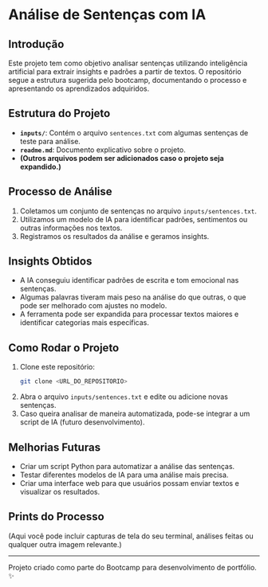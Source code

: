 # Análise de Sentenças com IA

## Introdução
Este projeto tem como objetivo analisar sentenças utilizando inteligência artificial para extrair insights e padrões a partir de textos. O repositório segue a estrutura sugerida pelo bootcamp, documentando o processo e apresentando os aprendizados adquiridos.

## Estrutura do Projeto
- **`inputs/`**: Contém o arquivo `sentences.txt` com algumas sentenças de teste para análise.
- **`readme.md`**: Documento explicativo sobre o projeto.
- **(Outros arquivos podem ser adicionados caso o projeto seja expandido.)**

## Processo de Análise
1. Coletamos um conjunto de sentenças no arquivo `inputs/sentences.txt`.
2. Utilizamos um modelo de IA para identificar padrões, sentimentos ou outras informações nos textos.
3. Registramos os resultados da análise e geramos insights.

## Insights Obtidos
- A IA conseguiu identificar padrões de escrita e tom emocional nas sentenças.
- Algumas palavras tiveram mais peso na análise do que outras, o que pode ser melhorado com ajustes no modelo.
- A ferramenta pode ser expandida para processar textos maiores e identificar categorias mais específicas.

## Como Rodar o Projeto
1. Clone este repositório:
   ```sh
   git clone <URL_DO_REPOSITORIO>
   ```
2. Abra o arquivo `inputs/sentences.txt` e edite ou adicione novas sentenças.
3. Caso queira analisar de maneira automatizada, pode-se integrar a um script de IA (futuro desenvolvimento).

## Melhorias Futuras
- Criar um script Python para automatizar a análise das sentenças.
- Testar diferentes modelos de IA para uma análise mais precisa.
- Criar uma interface web para que usuários possam enviar textos e visualizar os resultados.

## Prints do Processo
(Aqui você pode incluir capturas de tela do seu terminal, análises feitas ou qualquer outra imagem relevante.)

---
Projeto criado como parte do Bootcamp para desenvolvimento de portfólio. ✨

